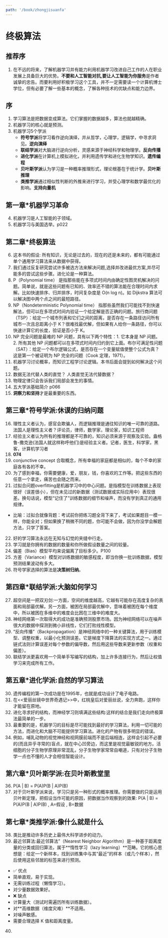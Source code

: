 ```yaml
---
path: '/book/zhongjisuanfa'
---
```


# 终极算法

## 推荐序

1. 在不远的将来，了解机器学习并有能力利用机器学习改进自己工作的人在职业发展上具备巨大的优势。**不要和人工智能对抗,要让人工智能为你服务**是作者诚挚的忠告。而要利用好积极学习这个工具，并不一定需要读一个计算机博士学位，但有必要了解一些基本的概念，了解各种技术的优缺点和能力边界。

## 序

1. 学习算法是把数据变成算法。它们掌握的数据越多，算法也就越精确。
2. 机器学习的核心就是预测。
3. 机器学习5个学派
    - **符号学派**将学习看作逆向演绎，并从哲学，心理学，逻辑学，中寻求洞见。**逆向演绎**
    - **联结学派**对大脑进行逆向分析，灵感来源于神经科学和物理学。**反向传播**
    - **进化学派**在计算机上模拟进化，并利用遗传学和进化生物学知识。**遗传编程**
    - **贝叶斯学派**认为学习是一种概率推理形式，理论根基在于统计学。**贝叶斯推理**
    - **类推学派**通过相似性判断的外推来进行学习，并受心理学和数学最优化的影响。**支持向量机**


## 第一章*机器学习革命

4. 机器学习是人工智能的子领域。
5. 机器学习与美国选举。p022

## 第二章*终极算法

6. 这本书的假设: 所有知识，无论是过去的，现在的还是未来的，都有可能通过单个通用学习算法来从数据中获得。
7. 我们通过反复研究尝试许多被选方法来解决问题,选择并改进最优方案,并尽可能多的尝试这些步骤。进化论是一种算法。
8. P（Polynomial time） 是指那些能在多项式时间内由确定性图灵机解决的问题。简单说，就是这些问题有已知的、效率还不错的算法能在合理时间内求解。比如快速排序、归并排序，时间复杂度是 O(n log n)。如 Dijkstra 算法可以解决图中两个点之间的最短路径。
9. NP（Nondeterministic Polynomial time） 指那些虽然我们可能找不到快速解法，但可以在多项式时间内验证一个给定解是否正确的问题。旅行商问题（TSP）：给定一个城市列表和它们之间的距离，是否存在一条路径访问所有城市一次且总距离小于 K？很难找最优解，但如果有人给你一条路径，你可以快速计算它的长度，验证是否小于 K。
10. NP 完全问题是最难的 NP 问题，具有以下两个特性：1. 它本身是 NP 问题。2. 所有其他 NP 问题都可以在多项式时间内归约到它上面。布尔可满足性问题（SAT）：给定一个布尔逻辑公式，是否存在一个变量赋值使整个公式为真？这是第一个被证明为 NP 完全的问题（Cook 定理，1971）。
11. 机器学习讨论概率，而知识工程学讨论逻辑。本书后面会提到如何解决这个问题。
12. 数据无法代替人类的直觉？ 人类直觉无法代替数据？
13. 物理定律只会告诉我们局部会发生的事情。
14. 五大学派基础简介 p066
15. **洞察力和坚持**才是最重要的东西。

## 第三章*符号学派:休谟的归纳问题

16. 理性主义者认为，感官会欺骗人，而逻辑推理是通往知识的唯一可靠的道路。法国人是理性主义者？评论员，律师，数学家，理论家，知识工程师
17. 经验主义者认为所有的推理都是不可靠的，知识必须来源于观察及实验。盎格鲁-撒克逊(法国人就这样称呼他们)是经验主义者。记者，医生，科学家，黑客，计算机学习者
18. **074**
19. conjunctive concept 合取概念，所有幸福的家庭都是相似的，每个不幸的家庭各有各的不幸。
20. 为了感到幸福，你需要健康，爱，朋友，钱，你喜欢的工作等。把这些东西的任意一个拿走，痛苦也会随之而来。
21. 过拟合问题overfitting是机器学习中的中心问题。是指模型在训练数据上表现很好（误差很小），但在未见过的新数据（测试数据或实际应用中）表现很差。换句话说，模型“记住了”训练数据的细节和噪声，而没有学到真正的通用规律。
   - 比喻：过拟合就像背题：考试前你把练习题全背下来了，考试如果题目一模一样，你能全对；但如果换了稍微不同的题，你可能不会做，因为你没学会解题方法，只学了答案。
22. 好的学习算法永远在无知与幻觉的夹缝中行走。
23. 学习就是你拥有的数据的数量和你所做假设数量之间的较量。
24. 偏差（Bias）模型平均来说偏离了目标多少。P100
25. 方差（Variance）模型对训练数据的敏感程度，即当你换一批训练数据，模型预测结果波动有多大。
26. 符号学家选择的算法是**决策树归纳**。

## 第四章*联结学派:大脑如何学习

27. 超空间是一把双刃剑:一方面，空间的维度越高，它越有可能存在高度复杂的表面和局部最优解。另一方面，被困在局部最优解中，意味着被困在每个维度中，所以被困在多维中的难度会比困在三维中的难度大。
28. 神经网络第一次取得大的成功是准确预测股票市场。因为神经网络可以在噪声很大的数据中探测到微小非线性，它们打败线性模型。
29. “反向传播”（Backpropagation）是神经网络中的一种关键算法，用于训练模型、调整权重，以最小化预测误差。它是梯度下降算法的实现方式之一。通过链式法则计算误差对每个参数的偏导数，然后用这些导数来更新参数（权重和偏差）。
33. 联结学派更喜欢用一个简单手写编写的结构，加上许多连接行为，然后让权值学习来完成所有工作。


## 第五章*进化学派:自然的学习算法
30. 遗传编程的第一次成功是在1995年，也就是成功设计了电子电路。
31. 在<<爱丽丝镜中世界奇遇记>>中，红桃皇后对爱丽丝说，全力奔跑，这样你才能留在原地。
32. 进化寻求好的结构，而神经学习则填满这些结构:这样的结合是我们走向终极算法最简单的一步。
34. 最重要的是，机器学习的目标是尽可能找到最好的学习算法，利用一切可能的方法，而进化和大脑不可能提供学习算法。进化的产物有很多明显的错误。
35. 例如，哺乳动物的视觉神经和视网膜前端而不是后端相连，这样会引起不必要的(而且异乎寻常的)盲点，就在中心凹旁边，而这里是视觉最敏锐的地方。活细胞的分子生物学原理非常混乱，分子生物学家常常自嘲道，只有对分子生物学一点也不懂的人才会相信智能设计。

## 第六章*贝叶斯学派:在贝叶斯教堂里
36. P(A | B) = P(A)P(B | A)P(B)
37. 对于贝叶斯学派来说，学习只是另一种形式的概率推理。你需要做的只是运用贝叶斯定理，把假设当作可能的原因，把数据当作观察到的效果: P(A | B) = P(A)P(B | A)P(B) , A=假设 , B=数据

## 第七章*类推学派:像什么就是什么
38. 类比是推动许多历史上最伟大科学进步的动力。
39. 最近邻算法:最近邻算法”（Nearest Neighbor Algorithm）是一种基于距离度量的分类或回归算法，属于**惰性学习（lazy learning）**范畴。它的核心思想是：给定一个新样本，找到训练集中与其“最近”的样本（或几个样本），然后使用这些邻居的标签来进行预测。
 - ✅ 优点
 - 简单直观，易于实现。
 - 无需训练过程（懒惰学习）。
 - 对少量数据效果好。
 - ❌ 缺点
 - 计算量大（测试时需遍历所有训练数据）。
 - 对**高维数据（维度灾难）**不适用。
 - 对噪声敏感。
 - 需要合理选择 K 值和距离度量。
40. 
